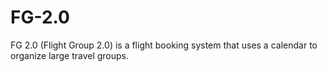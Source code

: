 # FG-2.0
FG 2.0 (Flight Group 2.0) is a flight booking system that uses a calendar to organize large travel groups.